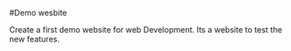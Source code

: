 #Demo wesbite

Create a first demo website for web Development.
Its a website to test the new features.
